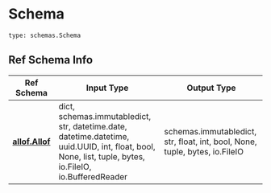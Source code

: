 # Schema
```
type: schemas.Schema
```

## Ref Schema Info
Ref Schema | Input Type | Output Type
---------- | ---------- | -----------
[**allof.Allof**](../../../../../../../../../components/schema/allof.md) | dict, schemas.immutabledict, str, datetime.date, datetime.datetime, uuid.UUID, int, float, bool, None, list, tuple, bytes, io.FileIO, io.BufferedReader | schemas.immutabledict, str, float, int, bool, None, tuple, bytes, io.FileIO

